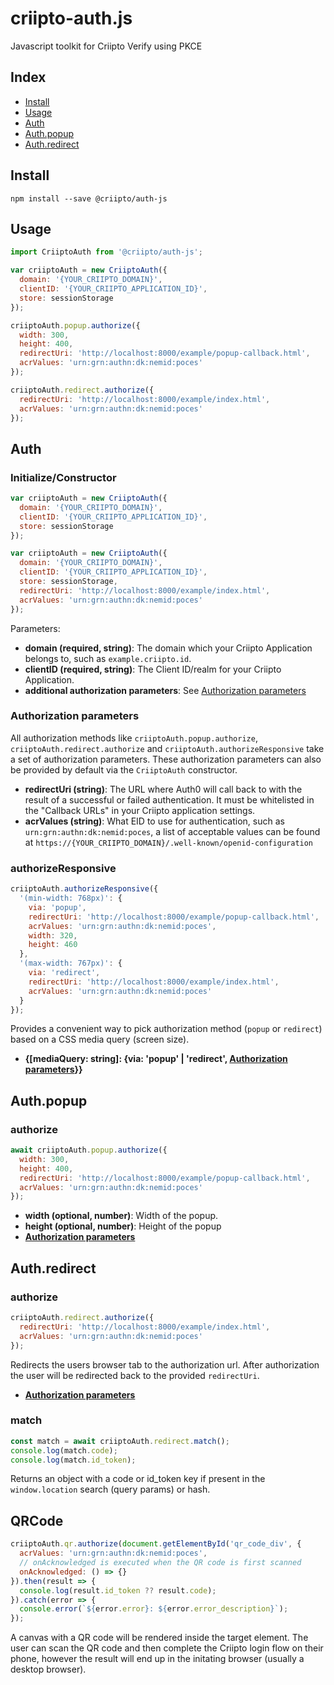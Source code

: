 # criipto-auth.js

Javascript toolkit for Criipto Verify using PKCE

## Index

- [Install](#install])
- [Usage](#usage])
- [Auth](#auth)
- [Auth.popup](#authpopup)
- [Auth.redirect](#authredirect)

## Install

```
npm install --save @criipto/auth-js
```

## Usage

```javascript
import CriiptoAuth from '@criipto/auth-js';

var criiptoAuth = new CriiptoAuth({
  domain: '{YOUR_CRIIPTO_DOMAIN}',
  clientID: '{YOUR_CRIIPTO_APPLICATION_ID}',
  store: sessionStorage
});

criiptoAuth.popup.authorize({
  width: 300,
  height: 400,
  redirectUri: 'http://localhost:8000/example/popup-callback.html',
  acrValues: 'urn:grn:authn:dk:nemid:poces'
});

criiptoAuth.redirect.authorize({
  redirectUri: 'http://localhost:8000/example/index.html',
  acrValues: 'urn:grn:authn:dk:nemid:poces'
});
```

## Auth

### Initialize/Constructor

```javascript
var criiptoAuth = new CriiptoAuth({
  domain: '{YOUR_CRIIPTO_DOMAIN}',
  clientID: '{YOUR_CRIIPTO_APPLICATION_ID}',
  store: sessionStorage
});

var criiptoAuth = new CriiptoAuth({
  domain: '{YOUR_CRIIPTO_DOMAIN}',
  clientID: '{YOUR_CRIIPTO_APPLICATION_ID}',
  store: sessionStorage,
  redirectUri: 'http://localhost:8000/example/index.html',
  acrValues: 'urn:grn:authn:dk:nemid:poces'
});
```

Parameters:

- **domain (required, string)**: The domain which your Criipto Application belongs to, such as `example.criipto.id`.
- **clientID (required, string)**: The Client ID/realm for your Criipto Application.
- **additional authorization parameters**: See [Authorization parameters](#authorization-parameters)

### Authorization parameters

All authorization methods like `criiptoAuth.popup.authorize`, `criiptoAuth.redirect.authorize` and `criiptoAuth.authorizeResponsive` take a set of authorization parameters. These authorization parameters can also be provided by default via the `CriiptoAuth` constructor.

- **redirectUri (string)**: The URL where Auth0 will call back to with the result of a successful or failed authentication. It must be whitelisted in the "Callback URLs" in your Criipto application settings.
- **acrValues (string)**: What EID to use for authentication, such as `urn:grn:authn:dk:nemid:poces`, a list of acceptable values can be found at `https://{YOUR_CRIIPTO_DOMAIN}/.well-known/openid-configuration`

### authorizeResponsive

```javascript
criiptoAuth.authorizeResponsive({
  '(min-width: 768px)': {
    via: 'popup',
    redirectUri: 'http://localhost:8000/example/popup-callback.html',
    acrValues: 'urn:grn:authn:dk:nemid:poces',
    width: 320,
    height: 460
  },
  '(max-width: 767px)': {
    via: 'redirect',
    redirectUri: 'http://localhost:8000/example/index.html',
    acrValues: 'urn:grn:authn:dk:nemid:poces'
  }
});
```

Provides a convenient way to pick authorization method (`popup` or `redirect`) based on a CSS media query (screen size).

- **{[mediaQuery: string]: {via: 'popup' | 'redirect', [Authorization parameters](#authorization-parameters)}}** 

## Auth.popup

### authorize

```javascript
await criiptoAuth.popup.authorize({
  width: 300,
  height: 400,
  redirectUri: 'http://localhost:8000/example/popup-callback.html',
  acrValues: 'urn:grn:authn:dk:nemid:poces'
});
```

- **width (optional, number)**: Width of the popup.
- **height (optional, number)**: Height of the popup
- **[Authorization parameters](#authorization-parameters)**

## Auth.redirect

### authorize

```javascript
criiptoAuth.redirect.authorize({
  redirectUri: 'http://localhost:8000/example/index.html',
  acrValues: 'urn:grn:authn:dk:nemid:poces'
});
```

Redirects the users browser tab to the authorization url. After authorization the user will be redirected back to the provided `redirectUri`.

- **[Authorization parameters](#authorization-parameters)**

### match

```javascript
const match = await criiptoAuth.redirect.match();
console.log(match.code);
console.log(match.id_token);
```

Returns an object with a code or id_token key if present in the `window.location` search (query params) or hash.

## QRCode 

```javascript
criiptoAuth.qr.authorize(document.getElementById('qr_code_div', {
  acrValues: 'urn:grn:authn:dk:nemid:poces',
  // onAcknowledged is executed when the QR code is first scanned
  onAcknowledged: () => {}
}).then(result => {
  console.log(result.id_token ?? result.code);
}).catch(error => {
  console.error(`${error.error}: ${error.error_description}`);
});
```

A canvas with a QR code will be rendered inside the target element.
The user can scan the QR code and then complete the Criipto login flow on their phone, however the result will end up in the initating browser (usually a desktop browser).